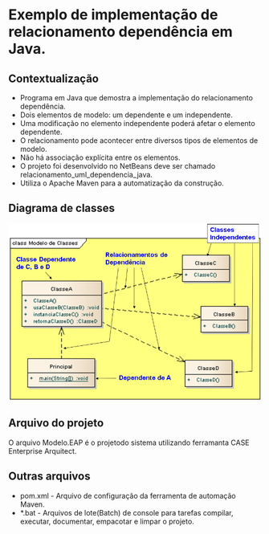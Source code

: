 # Exemplo de implementação de relacionamento dependência em Java.

## Contextualização

- Programa em Java que demostra a implementação do relacionamento dependência.<br>
- Dois elementos de modelo: um dependente e um independente.<br>
- Uma modificação no elemento independente poderá afetar o elemento dependente.<br>
- O relacionamento pode acontecer entre diversos tipos de elementos de modelo.<br>
- Não há associação explícita entre os elementos.<br>
- O projeto foi desenvolvido no NetBeans deve ser chamado relacionamento_uml_dependencia_java.<br>
- Utiliza o Apache Maven para a automatização da construção.<br>

## Diagrama de classes

![Diagrama de classe](diagramadeclasse.png)

## Arquivo do projeto

O arquivo Modelo.EAP é o projetodo sistema utilizando ferramanta CASE Enterprise Arquitect.

## Outras arquivos
- pom.xml - Arquivo de configuração da ferramenta de automação Maven.
- *.bat - Arquivos de lote(Batch) de console para tarefas compilar, executar, documentar, empacotar e limpar o projeto.